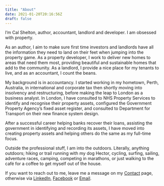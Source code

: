 ```yaml
---
title: "About"
date: 2021-01-20T20:16:56Z
draft: false
---
```


I’m Cal Shelton, author, accountant, landlord and developer. I am obsessed with property.

As an author, I aim to make sure first time investors and landlords have all the information they need to land on their feet when jumping into the property game. As a property developer, I work to deliver new homes to areas that need them most, providing beautiful and sustainable homes that add to the community. As a landlord, I provide a nice place for my tenants to live, and as an accountant, I count the beans.

My background is in accountancy. I started working in my hometown, Perth, Australia, in international and corporate tax then shortly moving into insolvency and restructuring, before making the leap to London as a business analyst. In London, I have consulted to NHS Property Services to identify and recognise their property assets, configured the Government Property Agency’s fixed asset register, and consulted to Department for Transport on their new finance system design.

After a successful career helping banks recover their loans, assisting the government in identifying and recording its assets, I have moved into creating property assets and helping others do the same as my full-time focus.

Outside the professional stuff, I am into the outdoors. Literally, anything outdoors; hiking or trail running with my dog Hector, cycling, surfing, sailing, adventure races, camping, competing in marathons, or just walking to the café for a coffee to get myself out of the house.

If you want to reach out to me, leave me a message on my [Contact](/contact) page, otherwise via [LinkedIn](https://www.linkedin.com/in/calshelton/), [Facebook](https://www.facebook.com/propertyinvestingbooks) or [Email](mailto:cal@calshelton.com).
